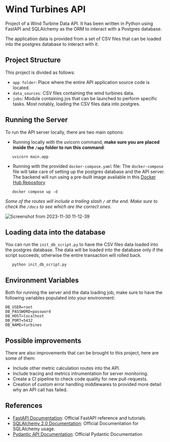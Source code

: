 # Wind Turbines API

Project of a Wind Turbine Data API. It has been written in Python using FastAPI and SQLAlchemy as the ORM to interact with a Postgres database.

The application data is provided from a set of CSV files that can be loaded into the postgres database to interact with it.

## Project Structure

This project is divided as follows:

- `app folder`: Place where the entire API application source code is located.
- `data_sources`: CSV files containing the wind turbines data.
- `jobs`: Module containing jos that can be launched to perform specific tasks. Most notably, loading the CSV files data into postgres.

## Running the Server

To run the API server locally, there are two main options:

- Running locally with the uvicorn command, **make sure you are placed inside the `/app` folder to run this command**:
```
   uvicorn main.app
```

- Running with the provided `docker-compose.yaml` file:
  The `docker-compose` file will take care of setting up the postgres database and the API server. The backend will run using a pre-built image available in this [Docker Hub Repository](https://hub.docker.com/repository/docker/leo5621/wind-turbine-api/general)
```
   docker compose up -d
```

*Some of the routes will include a trailing slash `/` at the end. Make sure to check the `/docs` to see which are the correct ones.*

![Screenshot from 2023-11-30 11-12-39](https://github.com/leonardo5621/wind-turbine-api/assets/30439454/a53297eb-0624-4626-80e3-e509322d267e)


## Loading data into the database

You can run the `init_db_script.py` to have the CSV files data loaded into the postgres database. The data will be loaded into the database only if the script succeeds, otherwise the entire transaction will rolled back.

```
   python init_db_script.py
```
## Environment Variables
Both for running the server and the data loading job, make sure to have the following variables populated into your environment:
```
DB_USER=root
DB_PASSWORD=password
DB_HOST=localhost
DB_PORT=5432
DB_NAME=turbines
```

## Possible improvements

There are also improvements that can be brought to this project, here are some of them:

- Include other metric calculation routes into the API.
- Include tracing and metrics intrumentation for server monitoring.
- Create a CI pipeline to check code quality for new pull-requests.
- Creation of custom error handling middlewares to provided more detail why an API call has failed.

## References

- [FastAPI Documentation](https://fastapi.tiangolo.com/reference/): Official FastAPI reference and tutorials.
- [SQLAlchemy 2.0 Documentation](https://docs.sqlalchemy.org/en/20/): Official Documentation for SQLAlchemy usage.
- [Pydantic API Documentation](https://docs.pydantic.dev/latest/api/base_model/): Official Pydantic Documentation 


 


